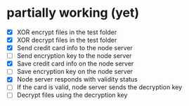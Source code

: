 # partially working (yet)

- [x] XOR encrypt files in the test folder
- [x] XOR decrypt files in the test folder
- [x] Send credit card info to the node server
- [ ] Send encryption key to the node server
- [x] Save credit card info on the node server
- [ ] Save encryption key on the node server
- [x] Node server responds with validity status
- [ ] If the card is valid, node server sends the decryption key
- [ ] Decrypt files using the decryption key
